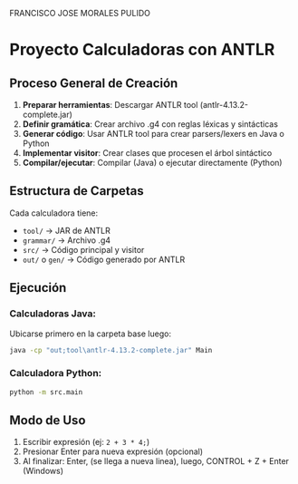 FRANCISCO JOSE MORALES PULIDO


# Proyecto Calculadoras con ANTLR

## Proceso General de Creación

1. **Preparar herramientas**: Descargar ANTLR tool (antlr-4.13.2-complete.jar)
2. **Definir gramática**: Crear archivo .g4 con reglas léxicas y sintácticas
3. **Generar código**: Usar ANTLR tool para crear parsers/lexers en Java o Python
4. **Implementar visitor**: Crear clases que procesen el árbol sintáctico
5. **Compilar/ejecutar**: Compilar (Java) o ejecutar directamente (Python)

## Estructura de Carpetas
Cada calculadora tiene:
- `tool/` → JAR de ANTLR
- `grammar/` → Archivo .g4
- `src/` → Código principal y visitor
- `out/` o `gen/` → Código generado por ANTLR

## Ejecución

### Calculadoras Java:
Ubicarse primero en la carpeta base luego: 
```bash
java -cp "out;tool\antlr-4.13.2-complete.jar" Main
```

### Calculadora Python:
```bash
python -m src.main
```

## Modo de Uso
1. Escribir expresión (ej: `2 + 3 * 4;`)
2. Presionar Enter para nueva expresión (opcional) 
3. Al finalizar: Enter, (se llega a nueva linea), luego, CONTROL + Z + Enter (Windows)


